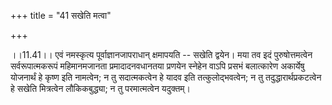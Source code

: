 +++
title = "41 सखेति मत्वा"

+++
  
  
।।11.41।। एवं नमस्कृत्य पूर्वाज्ञानजापराधान् क्षमापयति -- सखेति द्वयेन।
मया तव इदं पुरुषोत्तमत्वेन सर्वरूपात्मकरूपं महिमानमजानता
प्रमादादनवधानतया प्रणयेन स्नेहेन वाऽपि प्रसभं बलात्कारेण अकार्येषु
योजनार्थं हे कृष्ण इति नामत्वेन; न तु सदात्मकत्वेन हे यादव इति
तत्कुलोद्भवत्वेन; न तु तदुद्धारार्थप्रकटत्वेन हे सखेति मित्रत्वेन
लौकिकबुद्ध्या; न तु परमात्मत्वेन यदुक्तम्।  
  
